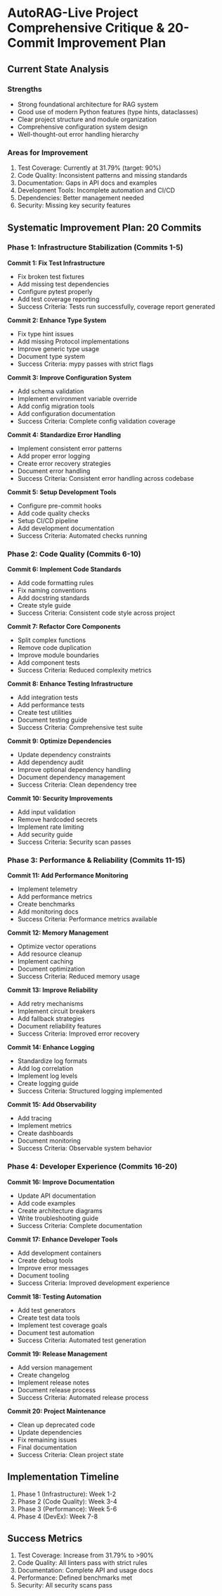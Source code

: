 # AutoRAG-Live Project Comprehensive Critique & 20-Commit Improvement Plan

## Current State Analysis

### Strengths
- Strong foundational architecture for RAG system
- Good use of modern Python features (type hints, dataclasses)
- Clear project structure and module organization
- Comprehensive configuration system design
- Well-thought-out error handling hierarchy

### Areas for Improvement

1. Test Coverage: Currently at 31.79% (target: 90%)
2. Code Quality: Inconsistent patterns and missing standards
3. Documentation: Gaps in API docs and examples
4. Development Tools: Incomplete automation and CI/CD
5. Dependencies: Better management needed
6. Security: Missing key security features

## Systematic Improvement Plan: 20 Commits

### Phase 1: Infrastructure Stabilization (Commits 1-5)

**Commit 1: Fix Test Infrastructure**
- Fix broken test fixtures
- Add missing test dependencies
- Configure pytest properly
- Add test coverage reporting
- Success Criteria: Tests run successfully, coverage report generated

**Commit 2: Enhance Type System**
- Fix type hint issues
- Add missing Protocol implementations
- Improve generic type usage
- Document type system
- Success Criteria: mypy passes with strict flags

**Commit 3: Improve Configuration System**
- Add schema validation
- Implement environment variable override
- Add config migration tools
- Add configuration documentation
- Success Criteria: Complete config validation coverage

**Commit 4: Standardize Error Handling**
- Implement consistent error patterns
- Add proper error logging
- Create error recovery strategies
- Document error handling
- Success Criteria: Consistent error handling across codebase

**Commit 5: Setup Development Tools**
- Configure pre-commit hooks
- Add code quality checks
- Setup CI/CD pipeline
- Add development documentation
- Success Criteria: Automated checks running

### Phase 2: Code Quality (Commits 6-10)

**Commit 6: Implement Code Standards**
- Add code formatting rules
- Fix naming conventions
- Add docstring standards
- Create style guide
- Success Criteria: Consistent code style across project

**Commit 7: Refactor Core Components**
- Split complex functions
- Remove code duplication
- Improve module boundaries
- Add component tests
- Success Criteria: Reduced complexity metrics

**Commit 8: Enhance Testing Infrastructure**
- Add integration tests
- Add performance tests
- Create test utilities
- Document testing guide
- Success Criteria: Comprehensive test suite

**Commit 9: Optimize Dependencies**
- Update dependency constraints
- Add dependency audit
- Improve optional dependency handling
- Document dependency management
- Success Criteria: Clean dependency tree

**Commit 10: Security Improvements**
- Add input validation
- Remove hardcoded secrets
- Implement rate limiting
- Add security guide
- Success Criteria: Security scan passes

### Phase 3: Performance & Reliability (Commits 11-15)

**Commit 11: Add Performance Monitoring**
- Implement telemetry
- Add performance metrics
- Create benchmarks
- Add monitoring docs
- Success Criteria: Performance metrics available

**Commit 12: Memory Management**
- Optimize vector operations
- Add resource cleanup
- Implement caching
- Document optimization
- Success Criteria: Reduced memory usage

**Commit 13: Improve Reliability**
- Add retry mechanisms
- Implement circuit breakers
- Add fallback strategies
- Document reliability features
- Success Criteria: Improved error recovery

**Commit 14: Enhance Logging**
- Standardize log formats
- Add log correlation
- Implement log levels
- Create logging guide
- Success Criteria: Structured logging implemented

**Commit 15: Add Observability**
- Add tracing
- Implement metrics
- Create dashboards
- Document monitoring
- Success Criteria: Observable system behavior

### Phase 4: Developer Experience (Commits 16-20)

**Commit 16: Improve Documentation**
- Update API documentation
- Add code examples
- Create architecture diagrams
- Write troubleshooting guide
- Success Criteria: Complete documentation

**Commit 17: Enhance Developer Tools**
- Add development containers
- Create debug tools
- Improve error messages
- Document tooling
- Success Criteria: Improved development experience

**Commit 18: Testing Automation**
- Add test generators
- Create test data tools
- Implement test coverage goals
- Document test automation
- Success Criteria: Automated test generation

**Commit 19: Release Management**
- Add version management
- Create changelog
- Implement release notes
- Document release process
- Success Criteria: Automated release process

**Commit 20: Project Maintenance**
- Clean up deprecated code
- Update dependencies
- Fix remaining issues
- Final documentation
- Success Criteria: Clean project state

## Implementation Timeline

1. Phase 1 (Infrastructure): Week 1-2
2. Phase 2 (Code Quality): Week 3-4
3. Phase 3 (Performance): Week 5-6
4. Phase 4 (DevEx): Week 7-8

## Success Metrics

1. Test Coverage: Increase from 31.79% to >90%
2. Code Quality: All linters pass with strict rules
3. Documentation: Complete API and usage docs
4. Performance: Defined benchmarks met
5. Security: All security scans pass